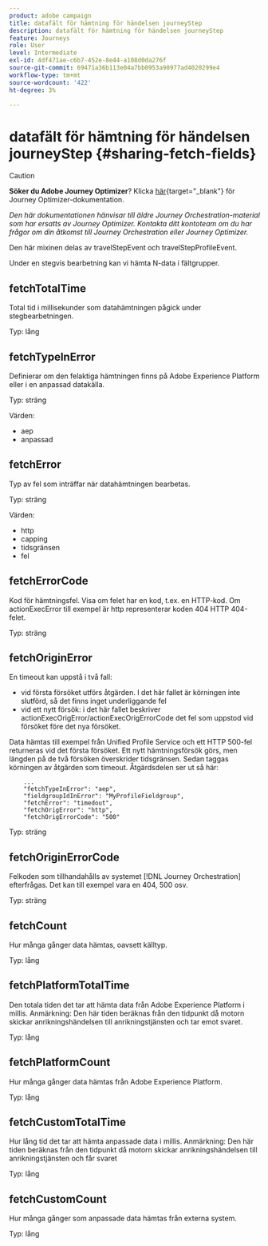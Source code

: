 ```yaml
---
product: adobe campaign
title: datafält för hämtning för händelsen journeyStep
description: datafält för hämtning för händelsen journeyStep
feature: Journeys
role: User
level: Intermediate
exl-id: 4df471ae-c6b7-452e-8e44-a108d0da276f
source-git-commit: 69471a36b113e04a7bb0953a90977ad4020299e4
workflow-type: tm+mt
source-wordcount: '422'
ht-degree: 3%

---
```


# datafält för hämtning för händelsen journeyStep {#sharing-fetch-fields}


>[!CAUTION]
>
>**Söker du Adobe Journey Optimizer**? Klicka [här](https://experienceleague.adobe.com/en/docs/journey-optimizer/using/ajo-home){target="_blank"} för Journey Optimizer-dokumentation.
>
>
>_Den här dokumentationen hänvisar till äldre Journey Orchestration-material som har ersatts av Journey Optimizer. Kontakta ditt kontoteam om du har frågor om din åtkomst till Journey Orchestration eller Journey Optimizer._


Den här mixinen delas av travelStepEvent och travelStepProfileEvent.

Under en stegvis bearbetning kan vi hämta N-data i fältgrupper.

## fetchTotalTime

Total tid i millisekunder som datahämtningen pågick under stegbearbetningen.

Typ: lång

## fetchTypeInError

Definierar om den felaktiga hämtningen finns på Adobe Experience Platform eller i en anpassad datakälla.

Typ: sträng

Värden:
* aep
* anpassad

## fetchError

Typ av fel som inträffar när datahämtningen bearbetas.

Typ: sträng

Värden:
* http
* capping
* tidsgränsen
* fel

## fetchErrorCode

Kod för hämtningsfel. Visa om felet har en kod, t.ex. en HTTP-kod. Om actionExecError till exempel är http representerar koden 404 HTTP 404-felet.

Typ: sträng

## fetchOriginError

En timeout kan uppstå i två fall:

* vid första försöket utförs åtgärden. I det här fallet är körningen inte slutförd, så det finns inget underliggande fel
* vid ett nytt försök: i det här fallet beskriver actionExecOrigError/actionExecOrigErrorCode det fel som uppstod vid försöket före det nya försöket.

Data hämtas till exempel från Unified Profile Service och ett HTTP 500-fel returneras vid det första försöket. Ett nytt hämtningsförsök görs, men längden på de två försöken överskrider tidsgränsen. Sedan taggas körningen av åtgärden som timeout. Åtgärdsdelen ser ut så här:

```
    ...
    "fetchTypeInError": "aep",
    "fieldgroupIdInError": "MyProfileFieldgroup",
    "fetchError": "timedout",
    "fetchOrigError": "http",
    "fetchOrigErrorCode": "500"
```

Typ: sträng

## fetchOriginErrorCode

Felkoden som tillhandahålls av systemet [!DNL Journey Orchestration] efterfrågas. Det kan till exempel vara en 404, 500 osv.

Typ: sträng

## fetchCount

Hur många gånger data hämtas, oavsett källtyp.

Typ: lång

## fetchPlatformTotalTime

Den totala tiden det tar att hämta data från Adobe Experience Platform i millis. Anmärkning: Den här tiden beräknas från den tidpunkt då motorn skickar anrikningshändelsen till anrikningstjänsten och tar emot svaret.

Typ: lång

## fetchPlatformCount

Hur många gånger data hämtas från Adobe Experience Platform.

Typ: lång

## fetchCustomTotalTime

Hur lång tid det tar att hämta anpassade data i millis. Anmärkning: Den här tiden beräknas från den tidpunkt då motorn skickar anrikningshändelsen till anrikningstjänsten och får svaret

Typ: lång

## fetchCustomCount

Hur många gånger som anpassade data hämtas från externa system.

Typ: lång
